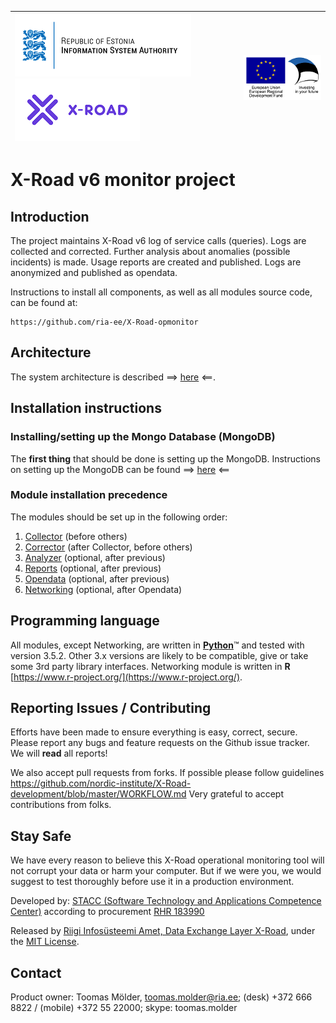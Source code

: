 
| [![Republic of Estonia Information System Authority](docs/img/ria_100_en.png)](https://www.ria.ee/en.html) [![X-ROAD](docs/img/xroad_100_en.png)](https://www.ria.ee/en/state-information-system/x-tee.html) | ![European Union / European Regional Development Fund / Investing in your future](docs/img/eu_rdf_100_en.png "Documents that are tagged with EU/SF logos must keep the logos until 1.11.2022. If it has not stated otherwise in the documentation. If new documentation is created  using EU/SF resources the logos must be tagged appropriately so that the deadline for logos could be found.") |
| :-------------------------------------------------- | -------------------------: |

# X-Road v6 monitor project

## Introduction

The project maintains X-Road v6 log of service calls (queries). 
Logs are collected and corrected. 
Further analysis about anomalies (possible incidents) is made. 
Usage reports are created and published. 
Logs are anonymized and published as opendata.

Instructions to install all components, as well as all modules source code, can be found at:

```
https://github.com/ria-ee/X-Road-opmonitor
```

## Architecture

The system architecture is described ==> [here](./docs/system_architecture.md) <==.

## Installation instructions

### Installing/setting up the Mongo Database (MongoDB)

The **first thing** that should be done is setting up the MongoDB. 
Instructions on setting up the MongoDB can be found ==> [here](./docs/database_module.md) <==

### Module installation precedence

The modules should be set up in the following order:
 
1. [Collector](./docs/collector_module.md) (before others)
2. [Corrector](./docs/corrector_module.md) (after Collector, before others)
3. [Analyzer](./docs/analysis_module.md) (optional, after previous)
4. [Reports](./docs/reports_module.md) (optional, after previous)
5. [Opendata](./docs/opendata_module.md) (optional, after previous)
6. [Networking](./docs/networking_module.md) (optional, after Opendata)

## Programming language

All modules, except Networking, are written in [**Python**](https://www.python.org/)&trade; and tested with version 3.5.2. 
Other 3.x versions are likely to be compatible, give or take some 3rd party library interfaces.
Networking module is written in **R** [https://www.r-project.org/](https://www.r-project.org/).

## Reporting Issues / Contributing

Efforts have been made to ensure everything is easy, correct, secure. 
Please report any bugs and feature requests on the Github issue tracker. 
We will **read** all reports!

We also accept pull requests from forks. 
If possible please follow guidelines https://github.com/nordic-institute/X-Road-development/blob/master/WORKFLOW.md
Very grateful to accept contributions from folks.

## Stay Safe

We have every reason to believe this X-Road operational monitoring tool will not corrupt your data or harm your computer. 
But if we were you, we would suggest to test thoroughly before use it in a production environment.

Developed by: [STACC (Software Technology and Applications Competence Center)](https://www.stacc.ee/en/) according to procurement [RHR 183990](https://riigihanked.riik.ee/register/hange/183990)

Released by [Riigi Infosüsteemi Amet, Data Exchange Layer X-Road](https://www.ria.ee/en/state-information-system/x-tee.html), under the [MIT License](http://www.opensource.org/licenses/MIT).

## Contact

Product owner: Toomas Mölder, toomas.molder@ria.ee; (desk) +372 666 8822 / (mobile) +372 55 22000; skype: toomas.molder
